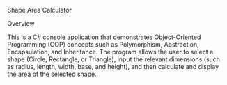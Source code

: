 Shape Area Calculator

Overview

This is a C# console application that demonstrates Object-Oriented Programming (OOP) concepts such as Polymorphism, Abstraction, Encapsulation, and Inheritance. The program allows the user to select a shape (Circle, Rectangle, or Triangle), input the relevant dimensions (such as radius, length, width, base, and height), and then calculate and display the area of the selected shape.
